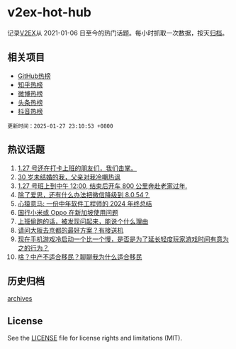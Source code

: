# v2ex-hot-hub

 记录[V2EX](https://www.v2ex.com/)从 2021-01-06 日至今的热门话题。每小时抓取一次数据，按天[归档](archives)。
 
 ## 相关项目

- [GitHub热榜](https://github.com/lonnyzhang423/github-hot-hub)
- [知乎热榜](https://github.com/lonnyzhang423/zhihu-hot-hub)
- [微博热榜](https://github.com/lonnyzhang423/weibo-hot-hub)
- [头条热榜](https://github.com/lonnyzhang423/toutiao-hot-hub)
- [抖音热榜](https://github.com/lonnyzhang423/douyin-hot-hub)


 `更新时间：2025-01-27 23:10:53 +0800`

## 热议话题

1. [1.27 号还在打卡上班的朋友们，我们击掌。](https://www.v2ex.com/t/1108028)
1. [30 岁未结婚的我，父亲对我冷嘲热讽](https://www.v2ex.com/t/1108066)
1. [1.27 号班上到中午 12:00, 结束后开车 800 公里奔赴老家过年.](https://www.v2ex.com/t/1108039)
1. [除了爱思，还有什么办法把微信降级到 8.0.54？](https://www.v2ex.com/t/1108018)
1. [心猿意马: 一份中年软件工程师的 2024 年终总结](https://www.v2ex.com/t/1108032)
1. [国行小米或 Oppo 在新加坡使用问题](https://www.v2ex.com/t/1108038)
1. [上班偷跑的话，被发现问起来，能说个什么理由](https://www.v2ex.com/t/1108047)
1. [请问大阪去京都的最好方案？有接送机](https://www.v2ex.com/t/1108063)
1. [现在手机游戏冷启动一个比一个慢，是否是为了延长轻度玩家游戏时间有意为之的行为？](https://www.v2ex.com/t/1108024)
1. [啥？中产不适合移民？聊聊我为什么适合移民](https://www.v2ex.com/t/1108026)

## 历史归档

[archives](archives)

## License

See the [LICENSE](LICENSE) file for license rights and limitations (MIT).
